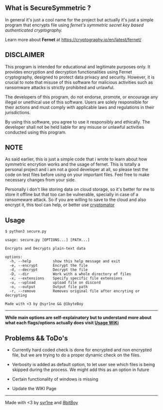 ## What is SecureSymmetric ?

In general it's just a cool name for the project but actually it's just a simple program that encrypts file using 
*fernet's symmetric secret key based authenticated cryptography.*

Learn more about **Fernet** at https://cryptography.io/en/latest/fernet/

## DISCLAIMER

This program is intended for educational and legitimate purposes only. It provides encryption and decryption functionalities using Fernet cryptography, designed to protect data privacy and security. However, it is crucial to note that misuse of this software for malicious activities such as ransomware attacks is strictly prohibited and unlawful.

The developers of this program, do not endorse, promote, or encourage any illegal or unethical use of this software. Users are solely responsible for their actions and must comply with applicable laws and regulations in their jurisdictions.

By using this software, you agree to use it responsibly and ethically. The developer shall not be held liable for any misuse or unlawful activities conducted using this program.

## NOTE

As said earlier, this is just a simple code that i wrote to learn about how symmetric encrytion works and the usage of fernet. This is totally a personal project and i am not a good developer at all, so please test the code on test files before using on your important files. Feel free to make necessary changes from your side. 

Personally i don't like storing data on cloud storage, so it's better for me to store it offline but that too can be vulnerable, specially in case of a ransomeware attack. So if you are willing to save to the cloud and also encrypt it, this tool can help, or better use [cryptomator](https://cryptomator.org/)

## Usage

```
$ python3 secure.py
 
usage: secure.py [OPTIONS...] [PATH...]

Encrypts and Decrypts plain-text data

options:
  -h, --help          show this help message and exit
  -e, --encrypt       Encrypt the file
  -d, --decrypt       Decrypt the file
  -D, --dir           Work with a whole directory of files
  -x, --extensions    Specify specific file extensions
  -u, --upload        upload file on discord
  -o, --output        Output file path
  -r, --remove        Removes original file after encryting or decrypting

Made with <3 by @syr1ne && @1byteBoy
```
-----

**While main options are self-explainatory but to understand more about what each flags/options actually does visit [Usage WiKi](https://github.com/RootMiner/SecureSymmetric/wiki#usage)**

## Problems && ToDo's 

- Currently hard coded check is done for encrypted and non encrypted file, but we are trying to do a proper dynamic check on the files.

- Verbosity is added as default option, to let user see which files is being skipped during the process.
We might add this as an option in future 

- Certain functionality of windows is missing

- Update the WIKI Page

-----

Made with <3 by [syr1ne](https://github.com/syr1ne) and [8bitBoy](https://github.com/1byteBoy)
